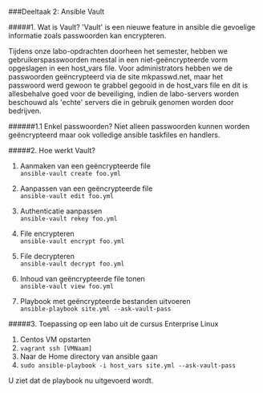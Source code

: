 ###Deeltaak 2: Ansible Vault

#####1. Wat is Vault?
'Vault' is een nieuwe feature in ansible die gevoelige informatie zoals passwoorden kan encrypteren. 

Tijdens onze labo-opdrachten doorheen het semester, hebben we gebruikerspasswoorden meestal in een niet-geëncrypteerde vorm opgeslagen in een host_vars file. Voor administrators hebben we de passwoorden geëncrypteerd via de site mkpasswd.net, maar het passwoord werd gewoon te grabbel gegooid in de host_vars file en dit is allesbehalve goed voor de beveiliging, indien de labo-servers worden beschouwd als 'echte' servers die in gebruik genomen worden door bedrijven. 

######1.1 Enkel passwoorden?
Niet alleen passwoorden kunnen worden geëncrypteerd maar ook volledige ansible taskfiles en handlers. 

#####2. Hoe werkt Vault?

1. Aanmaken van een geëncrypteerde file  
```ansible-vault create foo.yml```

2. Aanpassen van een geëncrypteerde file  
```ansible-vault edit foo.yml```

3. Authenticatie aanpassen  
```ansible-vault rekey foo.yml```

4. File encrypteren  
```ansible-vault encrypt foo.yml```

5. File decrypteren  
```ansible-vault decrypt foo.yml```

6. Inhoud van geëncrypteerde file tonen  
```ansible-vault view foo.yml```

7. Playbook met geëncrypteerde bestanden uitvoeren  
```ansible-playbook site.yml --ask-vault-pass```

#####3. Toepassing op een labo uit de cursus Enterprise Linux

1. Centos VM opstarten
2. ```vagrant ssh [VMNaam]``` 
2. Naar de Home directory van ansible gaan
3. ```sudo ansible-playbook -i host_vars site.yml --ask-vault-pass```

U ziet dat de playbook nu uitgevoerd wordt.



 
